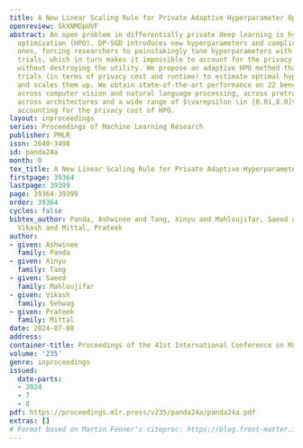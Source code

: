 ```yaml
---
title: A New Linear Scaling Rule for Private Adaptive Hyperparameter Optimization
openreview: 5kXNMDpUVF
abstract: An open problem in differentially private deep learning is hyperparameter
  optimization (HPO). DP-SGD introduces new hyperparameters and complicates existing
  ones, forcing researchers to painstakingly tune hyperparameters with hundreds of
  trials, which in turn makes it impossible to account for the privacy cost of HPO
  without destroying the utility. We propose an adaptive HPO method that uses cheap
  trials (in terms of privacy cost and runtime) to estimate optimal hyperparameters
  and scales them up. We obtain state-of-the-art performance on 22 benchmark tasks,
  across computer vision and natural language processing, across pretraining and finetuning,
  across architectures and a wide range of $\varepsilon \in [0.01,8.0]$, all while
  accounting for the privacy cost of HPO.
layout: inproceedings
series: Proceedings of Machine Learning Research
publisher: PMLR
issn: 2640-3498
id: panda24a
month: 0
tex_title: A New Linear Scaling Rule for Private Adaptive Hyperparameter Optimization
firstpage: 39364
lastpage: 39399
page: 39364-39399
order: 39364
cycles: false
bibtex_author: Panda, Ashwinee and Tang, Xinyu and Mahloujifar, Saeed and Sehwag,
  Vikash and Mittal, Prateek
author:
- given: Ashwinee
  family: Panda
- given: Xinyu
  family: Tang
- given: Saeed
  family: Mahloujifar
- given: Vikash
  family: Sehwag
- given: Prateek
  family: Mittal
date: 2024-07-08
address:
container-title: Proceedings of the 41st International Conference on Machine Learning
volume: '235'
genre: inproceedings
issued:
  date-parts:
  - 2024
  - 7
  - 8
pdf: https://proceedings.mlr.press/v235/panda24a/panda24a.pdf
extras: []
# Format based on Martin Fenner's citeproc: https://blog.front-matter.io/posts/citeproc-yaml-for-bibliographies/
---
```

